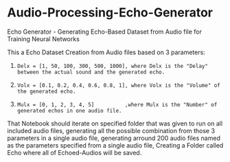 # Audio-Processing-Echo-Generator
Echo Generator - Generating Echo-Based Dataset from Audio file for Training Neural Networks

This a Echo Dataset Creation from Audio files based on 3 parameters:
1.     Delx = [1, 50, 100, 300, 500, 1000], where Delx is the "Delay" between the actual sound and the generated echo.
2.     Volx = [0.1, 0.2, 0.4, 0.6, 0.8, 1], where Volx is the "Volume" of the generated echo.
3.     Mulx = [0, 1, 2, 3, 4, 5]          ,where Mulx is the "Number" of generated echos in one audio file.

That Notebook should iterate on specified folder that was given to run on all included audio files, generating all the possible combination from those 3 parameters in a single audio file, generating arround 200 audio files named as the parameters specified from a single audio file, Creating a Folder called Echo where all of Echoed-Audios will be saved.
